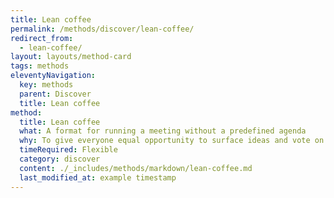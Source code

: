 ```yaml
---
title: Lean coffee
permalink: /methods/discover/lean-coffee/
redirect_from:
  - lean-coffee/
layout: layouts/method-card
tags: methods
eleventyNavigation:
  key: methods
  parent: Discover
  title: Lean coffee
method:
  title: Lean coffee
  what: A format for running a meeting without a predefined agenda
  why: To give everyone equal opportunity to surface ideas and vote on agenda topics,  allowing meeting attendees to be co-owners in the meeting agenda.
  timeRequired: Flexible
  category: discover
  content: ./_includes/methods/markdown/lean-coffee.md
  last_modified_at: example timestamp
---
```

